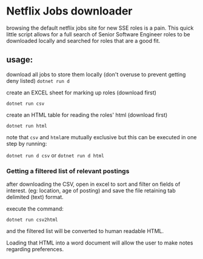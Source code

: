 # Netflix Jobs downloader

browsing the default netflix jobs site for new SSE roles is a pain. This quick little script allows for a full search of Senior Software Engineer roles to be downloaded locally and searched for roles that are a good fit.

## usage:

download all jobs to store them locally (don't overuse to prevent getting deny listed)
`dotnet run d`

create an EXCEL sheet for marking up roles (download first)

`dotnet run csv`

create an HTML table for reading the roles' html (download first)

`dotnet run html`

note that `csv` and `html`are mutually exclusive but this can be executed in one step by running:

`dotnet run d csv` or `dotnet run d html`


### Getting a filtered list of relevant postings

after downloading the CSV, open in excel to sort and filter on fields of interest. (eg: location, age of posting) and save the file retaining tab delimited (text) format.

execute the command:

`dotnet run csv2html`

and the filtered list will be converted to human readable HTML.

Loading that HTML into a word document will allow the user to make notes regarding preferences.